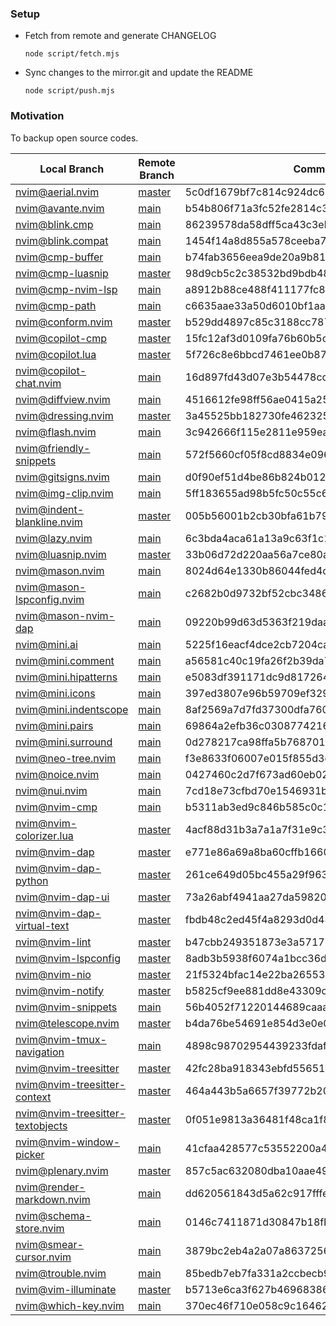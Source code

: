 ### Setup

* Fetch from remote and generate CHANGELOG

  ```fish
  node script/fetch.mjs
  ```

* Sync changes to the mirror.git and update the README

  ```fish
  node script/push.mjs
  ```


### Motivation

To backup open source codes.


 Local Branch                         | Remote Branch                                       | Commit                                  
--------------------------------------|-----------------------------------------------------|------------------------------------------
 [nvim@aerial.nvim][]                 | [master][nvim@aerial.nvim#master]                   | 5c0df1679bf7c814c924dc6646cc5291daca8363
 [nvim@avante.nvim][]                 | [main][nvim@avante.nvim#main]                       | b54b806f71a3fc52fe2814c3d4a60fd9efa6a43c
 [nvim@blink.cmp][]                   | [main][nvim@blink.cmp#main]                         | 86239578da58dff5ca43c3ebc992f184ee64354f
 [nvim@blink.compat][]                | [main][nvim@blink.compat#main]                      | 1454f14a8d855a578ceeba77c62538fa1459a67c
 [nvim@cmp-buffer][]                  | [main][nvim@cmp-buffer#main]                        | b74fab3656eea9de20a9b8116afa3cfc4ec09657
 [nvim@cmp-luasnip][]                 | [master][nvim@cmp-luasnip#master]                   | 98d9cb5c2c38532bd9bdb481067b20fea8f32e90
 [nvim@cmp-nvim-lsp][]                | [main][nvim@cmp-nvim-lsp#main]                      | a8912b88ce488f411177fc8aed358b04dc246d7b
 [nvim@cmp-path][]                    | [main][nvim@cmp-path#main]                          | c6635aae33a50d6010bf1aa756ac2398a2d54c32
 [nvim@conform.nvim][]                | [master][nvim@conform.nvim#master]                  | b529dd4897c85c3188cc787084089a9d55843093
 [nvim@copilot-cmp][]                 | [master][nvim@copilot-cmp#master]                   | 15fc12af3d0109fa76b60b5cffa1373697e261d1
 [nvim@copilot.lua][]                 | [master][nvim@copilot.lua#master]                   | 5f726c8e6bbcd7461ee0b870d4e6c8a973b55b64
 [nvim@copilot-chat.nvim][]           | [main][nvim@copilot-chat.nvim#main]                 | 16d897fd43d07e3b54478ccdb2f8a16e4df4f45a
 [nvim@diffview.nvim][]               | [main][nvim@diffview.nvim#main]                     | 4516612fe98ff56ae0415a259ff6361a89419b0a
 [nvim@dressing.nvim][]               | [master][nvim@dressing.nvim#master]                 | 3a45525bb182730fe462325c99395529308f431e
 [nvim@flash.nvim][]                  | [main][nvim@flash.nvim#main]                        | 3c942666f115e2811e959eabbdd361a025db8b63
 [nvim@friendly-snippets][]           | [main][nvim@friendly-snippets#main]                 | 572f5660cf05f8cd8834e096d7b4c921ba18e175
 [nvim@gitsigns.nvim][]               | [main][nvim@gitsigns.nvim#main]                     | d0f90ef51d4be86b824b012ec52ed715b5622e51
 [nvim@img-clip.nvim][]               | [main][nvim@img-clip.nvim#main]                     | 5ff183655ad98b5fc50c55c66540375bbd62438c
 [nvim@indent-blankline.nvim][]       | [master][nvim@indent-blankline.nvim#master]         | 005b56001b2cb30bfa61b7986bc50657816ba4ba
 [nvim@lazy.nvim][]                   | [main][nvim@lazy.nvim#main]                         | 6c3bda4aca61a13a9c63f1c1d1b16b9d3be90d7a
 [nvim@luasnip.nvim][]                | [master][nvim@luasnip.nvim#master]                  | 33b06d72d220aa56a7ce80a0dd6f06c70cd82b9d
 [nvim@mason.nvim][]                  | [main][nvim@mason.nvim#main]                        | 8024d64e1330b86044fed4c8494ef3dcd483a67c
 [nvim@mason-lspconfig.nvim][]        | [main][nvim@mason-lspconfig.nvim#main]              | c2682b0d9732bf52cbc34862056f143e71dc4a6d
 [nvim@mason-nvim-dap][]              | [main][nvim@mason-nvim-dap#main]                    | 09220b99d63d5363f219daa2785242ee5fddba7f
 [nvim@mini.ai][]                     | [main][nvim@mini.ai#main]                           | 5225f16eacf4dce2cb7204ca345123ef54e209d6
 [nvim@mini.comment][]                | [main][nvim@mini.comment#main]                      | a56581c40c19fa26f2b39da72504398de3173c5a
 [nvim@mini.hipatterns][]             | [main][nvim@mini.hipatterns#main]                   | e5083df391171dc9d8172645606f8496d9443374
 [nvim@mini.icons][]                  | [main][nvim@mini.icons#main]                        | 397ed3807e96b59709ef3292f0a3e253d5c1dc0a
 [nvim@mini.indentscope][]            | [main][nvim@mini.indentscope#main]                  | 8af2569a7d7fd37300dfa760e44e71efbbf322fd
 [nvim@mini.pairs][]                  | [main][nvim@mini.pairs#main]                        | 69864a2efb36c030877421634487fd90db1e4298
 [nvim@mini.surround][]               | [main][nvim@mini.surround#main]                     | 0d278217ca98ffa5b768701fb57f52a88b1e1f93
 [nvim@neo-tree.nvim][]               | [main][nvim@neo-tree.nvim#main]                     | f3e8633f06007e015f855d3c1ec0cee23af14d8e
 [nvim@noice.nvim][]                  | [main][nvim@noice.nvim#main]                        | 0427460c2d7f673ad60eb02b35f5e9926cf67c59
 [nvim@nui.nvim][]                    | [main][nvim@nui.nvim#main]                          | 7cd18e73cfbd70e1546931b7268b3eebaeff9391
 [nvim@nvim-cmp][]                    | [main][nvim@nvim-cmp#main]                          | b5311ab3ed9c846b585c0c15b7559be131ec4be9
 [nvim@nvim-colorizer.lua][]          | [master][nvim@nvim-colorizer.lua#master]            | 4acf88d31b3a7a1a7f31e9c30bf2b23c6313abdb
 [nvim@nvim-dap][]                    | [master][nvim@nvim-dap#master]                      | e771e86a69a8ba60cffb16609773522eafb9f41a
 [nvim@nvim-dap-python][]             | [master][nvim@nvim-dap-python#master]               | 261ce649d05bc455a29f9636dc03f8cdaa7e0e2c
 [nvim@nvim-dap-ui][]                 | [master][nvim@nvim-dap-ui#master]                   | 73a26abf4941aa27da59820fd6b028ebcdbcf932
 [nvim@nvim-dap-virtual-text][]       | [master][nvim@nvim-dap-virtual-text#master]         | fbdb48c2ed45f4a8293d0d483f7730d24467ccb6
 [nvim@nvim-lint][]                   | [master][nvim@nvim-lint#master]                     | b47cbb249351873e3a571751c3fb66ed6369852f
 [nvim@nvim-lspconfig][]              | [master][nvim@nvim-lspconfig#master]                | 8adb3b5938f6074a1bcc36d3c3916f497d2e8ec4
 [nvim@nvim-nio][]                    | [master][nvim@nvim-nio#master]                      | 21f5324bfac14e22ba26553caf69ec76ae8a7662
 [nvim@nvim-notify][]                 | [master][nvim@nvim-notify#master]                   | b5825cf9ee881dd8e43309c93374ed5b87b7a896
 [nvim@nvim-snippets][]               | [main][nvim@nvim-snippets#main]                     | 56b4052f71220144689caaa2e5b66222ba5661eb
 [nvim@telescope.nvim][]              | [master][nvim@telescope.nvim#master]                | b4da76be54691e854d3e0e02c36b0245f945c2c7
 [nvim@nvim-tmux-navigation][]        | [main][nvim@nvim-tmux-navigation#main]              | 4898c98702954439233fdaf764c39636681e2861
 [nvim@nvim-treesitter][]             | [master][nvim@nvim-treesitter#master]               | 42fc28ba918343ebfd5565147a42a26580579482
 [nvim@nvim-treesitter-context][]     | [master][nvim@nvim-treesitter-context#master]       | 464a443b5a6657f39772b20baa95d02ffe97b268
 [nvim@nvim-treesitter-textobjects][] | [master][nvim@nvim-treesitter-textobjects#master]   | 0f051e9813a36481f48ca1f833897210dbcfffde
 [nvim@nvim-window-picker][]          | [main][nvim@nvim-window-picker#main]                | 41cfaa428577c53552200a404ae9b3a0b5719706
 [nvim@plenary.nvim][]                | [master][nvim@plenary.nvim#master]                  | 857c5ac632080dba10aae49dba902ce3abf91b35
 [nvim@render-markdown.nvim][]        | [main][nvim@render-markdown.nvim#main]              | dd620561843d5a62c917fffe77f2923c965d12c7
 [nvim@schema-store.nvim][]           | [main][nvim@schema-store.nvim#main]                 | 0146c7411871d30847b18fb4a288773c3a913bfe
 [nvim@smear-cursor.nvim][]           | [main][nvim@smear-cursor.nvim#main]                 | 3879bc2eb4a2a07a8637256fe33cc4484a23a813
 [nvim@trouble.nvim][]                | [main][nvim@trouble.nvim#main]                      | 85bedb7eb7fa331a2ccbecb9202d8abba64d37b3
 [nvim@vim-illuminate][]              | [master][nvim@vim-illuminate#master]                | b5713e6ca3f627b46968386d6d3f24d374d3cb17
 [nvim@which-key.nvim][]              | [main][nvim@which-key.nvim#main]                    | 370ec46f710e058c9c1646273e6b225acf47cbed

[nvim@aerial.nvim]: https://github.com/guanghechen/mirror/tree/nvim@aerial.nvim
[nvim@avante.nvim]: https://github.com/guanghechen/mirror/tree/nvim@avante.nvim
[nvim@blink.cmp]: https://github.com/guanghechen/mirror/tree/nvim@blink.cmp
[nvim@blink.compat]: https://github.com/guanghechen/mirror/tree/nvim@blink.compat
[nvim@cmp-buffer]: https://github.com/guanghechen/mirror/tree/nvim@cmp-buffer
[nvim@cmp-luasnip]: https://github.com/guanghechen/mirror/tree/nvim@cmp-luasnip
[nvim@cmp-nvim-lsp]: https://github.com/guanghechen/mirror/tree/nvim@cmp-nvim-lsp
[nvim@cmp-path]: https://github.com/guanghechen/mirror/tree/nvim@cmp-path
[nvim@conform.nvim]: https://github.com/guanghechen/mirror/tree/nvim@conform.nvim
[nvim@copilot-cmp]: https://github.com/guanghechen/mirror/tree/nvim@copilot-cmp
[nvim@copilot.lua]: https://github.com/guanghechen/mirror/tree/nvim@copilot.lua
[nvim@copilot-chat.nvim]: https://github.com/guanghechen/mirror/tree/nvim@copilot-chat.nvim
[nvim@diffview.nvim]: https://github.com/guanghechen/mirror/tree/nvim@diffview.nvim
[nvim@dressing.nvim]: https://github.com/guanghechen/mirror/tree/nvim@dressing.nvim
[nvim@flash.nvim]: https://github.com/guanghechen/mirror/tree/nvim@flash.nvim
[nvim@friendly-snippets]: https://github.com/guanghechen/mirror/tree/nvim@friendly-snippets
[nvim@gitsigns.nvim]: https://github.com/guanghechen/mirror/tree/nvim@gitsigns.nvim
[nvim@img-clip.nvim]: https://github.com/guanghechen/mirror/tree/nvim@img-clip.nvim
[nvim@indent-blankline.nvim]: https://github.com/guanghechen/mirror/tree/nvim@indent-blankline.nvim
[nvim@lazy.nvim]: https://github.com/guanghechen/mirror/tree/nvim@lazy.nvim
[nvim@luasnip.nvim]: https://github.com/guanghechen/mirror/tree/nvim@luasnip.nvim
[nvim@mason.nvim]: https://github.com/guanghechen/mirror/tree/nvim@mason.nvim
[nvim@mason-lspconfig.nvim]: https://github.com/guanghechen/mirror/tree/nvim@mason-lspconfig.nvim
[nvim@mason-nvim-dap]: https://github.com/guanghechen/mirror/tree/nvim@mason-nvim-dap
[nvim@mini.ai]: https://github.com/guanghechen/mirror/tree/nvim@mini.ai
[nvim@mini.comment]: https://github.com/guanghechen/mirror/tree/nvim@mini.comment
[nvim@mini.hipatterns]: https://github.com/guanghechen/mirror/tree/nvim@mini.hipatterns
[nvim@mini.icons]: https://github.com/guanghechen/mirror/tree/nvim@mini.icons
[nvim@mini.indentscope]: https://github.com/guanghechen/mirror/tree/nvim@mini.indentscope
[nvim@mini.pairs]: https://github.com/guanghechen/mirror/tree/nvim@mini.pairs
[nvim@mini.surround]: https://github.com/guanghechen/mirror/tree/nvim@mini.surround
[nvim@neo-tree.nvim]: https://github.com/guanghechen/mirror/tree/nvim@neo-tree.nvim
[nvim@noice.nvim]: https://github.com/guanghechen/mirror/tree/nvim@noice.nvim
[nvim@nui.nvim]: https://github.com/guanghechen/mirror/tree/nvim@nui.nvim
[nvim@nvim-cmp]: https://github.com/guanghechen/mirror/tree/nvim@nvim-cmp
[nvim@nvim-colorizer.lua]: https://github.com/guanghechen/mirror/tree/nvim@nvim-colorizer.lua
[nvim@nvim-dap]: https://github.com/guanghechen/mirror/tree/nvim@nvim-dap
[nvim@nvim-dap-python]: https://github.com/guanghechen/mirror/tree/nvim@nvim-dap-python
[nvim@nvim-dap-ui]: https://github.com/guanghechen/mirror/tree/nvim@nvim-dap-ui
[nvim@nvim-dap-virtual-text]: https://github.com/guanghechen/mirror/tree/nvim@nvim-dap-virtual-text
[nvim@nvim-lint]: https://github.com/guanghechen/mirror/tree/nvim@nvim-lint
[nvim@nvim-lspconfig]: https://github.com/guanghechen/mirror/tree/nvim@nvim-lspconfig
[nvim@nvim-nio]: https://github.com/guanghechen/mirror/tree/nvim@nvim-nio
[nvim@nvim-notify]: https://github.com/guanghechen/mirror/tree/nvim@nvim-notify
[nvim@nvim-snippets]: https://github.com/guanghechen/mirror/tree/nvim@nvim-snippets
[nvim@telescope.nvim]: https://github.com/guanghechen/mirror/tree/nvim@telescope.nvim
[nvim@nvim-tmux-navigation]: https://github.com/guanghechen/mirror/tree/nvim@nvim-tmux-navigation
[nvim@nvim-treesitter]: https://github.com/guanghechen/mirror/tree/nvim@nvim-treesitter
[nvim@nvim-treesitter-context]: https://github.com/guanghechen/mirror/tree/nvim@nvim-treesitter-context
[nvim@nvim-treesitter-textobjects]: https://github.com/guanghechen/mirror/tree/nvim@nvim-treesitter-textobjects
[nvim@nvim-window-picker]: https://github.com/guanghechen/mirror/tree/nvim@nvim-window-picker
[nvim@plenary.nvim]: https://github.com/guanghechen/mirror/tree/nvim@plenary.nvim
[nvim@render-markdown.nvim]: https://github.com/guanghechen/mirror/tree/nvim@render-markdown.nvim
[nvim@schema-store.nvim]: https://github.com/guanghechen/mirror/tree/nvim@schema-store.nvim
[nvim@smear-cursor.nvim]: https://github.com/guanghechen/mirror/tree/nvim@smear-cursor.nvim
[nvim@trouble.nvim]: https://github.com/guanghechen/mirror/tree/nvim@trouble.nvim
[nvim@vim-illuminate]: https://github.com/guanghechen/mirror/tree/nvim@vim-illuminate
[nvim@which-key.nvim]: https://github.com/guanghechen/mirror/tree/nvim@which-key.nvim

[nvim@aerial.nvim#master]: https://github.com/stevearc/aerial.nvim/tree/master
[nvim@avante.nvim#main]: https://github.com/yetone/avante.nvim/tree/main
[nvim@blink.cmp#main]: https://github.com/Saghen/blink.cmp/tree/main
[nvim@blink.compat#main]: https://github.com/Saghen/blink.compat/tree/main
[nvim@cmp-buffer#main]: https://github.com/hrsh7th/cmp-buffer/tree/main
[nvim@cmp-luasnip#master]: https://github.com/saadparwaiz1/cmp_luasnip/tree/master
[nvim@cmp-nvim-lsp#main]: https://github.com/hrsh7th/cmp-nvim-lsp/tree/main
[nvim@cmp-path#main]: https://github.com/hrsh7th/cmp-path/tree/main
[nvim@conform.nvim#master]: https://github.com/stevearc/conform.nvim/tree/master
[nvim@copilot-cmp#master]: https://github.com/zbirenbaum/copilot-cmp/tree/master
[nvim@copilot.lua#master]: https://github.com/zbirenbaum/copilot.lua/tree/master
[nvim@copilot-chat.nvim#main]: https://github.com/CopilotC-Nvim/CopilotChat.nvim/tree/main
[nvim@diffview.nvim#main]: https://github.com/sindrets/diffview.nvim/tree/main
[nvim@dressing.nvim#master]: https://github.com/stevearc/dressing.nvim/tree/master
[nvim@flash.nvim#main]: https://github.com/folke/flash.nvim/tree/main
[nvim@friendly-snippets#main]: https://github.com/rafamadriz/friendly-snippets/tree/main
[nvim@gitsigns.nvim#main]: https://github.com/lewis6991/gitsigns.nvim/tree/main
[nvim@img-clip.nvim#main]: https://github.com/HakonHarnes/img-clip.nvim/tree/main
[nvim@indent-blankline.nvim#master]: https://github.com/lukas-reineke/indent-blankline.nvim/tree/master
[nvim@lazy.nvim#main]: https://github.com/folke/lazy.nvim/tree/main
[nvim@luasnip.nvim#master]: https://github.com/L3MON4D3/LuaSnip/tree/master
[nvim@mason.nvim#main]: https://github.com/mason-org/mason.nvim/tree/main
[nvim@mason-lspconfig.nvim#main]: https://github.com/mason-org/mason-lspconfig.nvim/tree/main
[nvim@mason-nvim-dap#main]: https://github.com/jay-babu/mason-nvim-dap.nvim/tree/main
[nvim@mini.ai#main]: https://github.com/echasnovski/mini.ai/tree/main
[nvim@mini.comment#main]: https://github.com/echasnovski/mini.comment/tree/main
[nvim@mini.hipatterns#main]: https://github.com/echasnovski/mini.hipatterns/tree/main
[nvim@mini.icons#main]: https://github.com/echasnovski/mini.icons/tree/main
[nvim@mini.indentscope#main]: https://github.com/echasnovski/mini.indentscope/tree/main
[nvim@mini.pairs#main]: https://github.com/echasnovski/mini.pairs/tree/main
[nvim@mini.surround#main]: https://github.com/echasnovski/mini.surround/tree/main
[nvim@neo-tree.nvim#main]: https://github.com/nvim-neo-tree/neo-tree.nvim/tree/main
[nvim@noice.nvim#main]: https://github.com/folke/noice.nvim/tree/main
[nvim@nui.nvim#main]: https://github.com/MunifTanjim/nui.nvim/tree/main
[nvim@nvim-cmp#main]: https://github.com/hrsh7th/nvim-cmp/tree/main
[nvim@nvim-colorizer.lua#master]: https://github.com/NvChad/nvim-colorizer.lua/tree/master
[nvim@nvim-dap#master]: https://github.com/mfussenegger/nvim-dap/tree/master
[nvim@nvim-dap-python#master]: https://github.com/mfussenegger/nvim-dap-python/tree/master
[nvim@nvim-dap-ui#master]: https://github.com/rcarriga/nvim-dap-ui/tree/master
[nvim@nvim-dap-virtual-text#master]: https://github.com/theHamsta/nvim-dap-virtual-text/tree/master
[nvim@nvim-lint#master]: https://github.com/mfussenegger/nvim-lint/tree/master
[nvim@nvim-lspconfig#master]: https://github.com/neovim/nvim-lspconfig/tree/master
[nvim@nvim-nio#master]: https://github.com/nvim-neotest/nvim-nio/tree/master
[nvim@nvim-notify#master]: https://github.com/rcarriga/nvim-notify/tree/master
[nvim@nvim-snippets#main]: https://github.com/garymjr/nvim-snippets/tree/main
[nvim@telescope.nvim#master]: https://github.com/nvim-telescope/telescope.nvim/tree/master
[nvim@nvim-tmux-navigation#main]: https://github.com/alexghergh/nvim-tmux-navigation/tree/main
[nvim@nvim-treesitter#master]: https://github.com/nvim-treesitter/nvim-treesitter/tree/master
[nvim@nvim-treesitter-context#master]: https://github.com/nvim-treesitter/nvim-treesitter-context/tree/master
[nvim@nvim-treesitter-textobjects#master]: https://github.com/nvim-treesitter/nvim-treesitter-textobjects/tree/master
[nvim@nvim-window-picker#main]: https://github.com/s1n7ax/nvim-window-picker/tree/main
[nvim@plenary.nvim#master]: https://github.com/nvim-lua/plenary.nvim/tree/master
[nvim@render-markdown.nvim#main]: https://github.com/MeanderingProgrammer/render-markdown.nvim/tree/main
[nvim@schema-store.nvim#main]: https://github.com/b0o/SchemaStore.nvim/tree/main
[nvim@smear-cursor.nvim#main]: https://github.com/sphamba/smear-cursor.nvim/tree/main
[nvim@trouble.nvim#main]: https://github.com/folke/trouble.nvim/tree/main
[nvim@vim-illuminate#master]: https://github.com/RRethy/vim-illuminate/tree/master
[nvim@which-key.nvim#main]: https://github.com/folke/which-key.nvim/tree/main